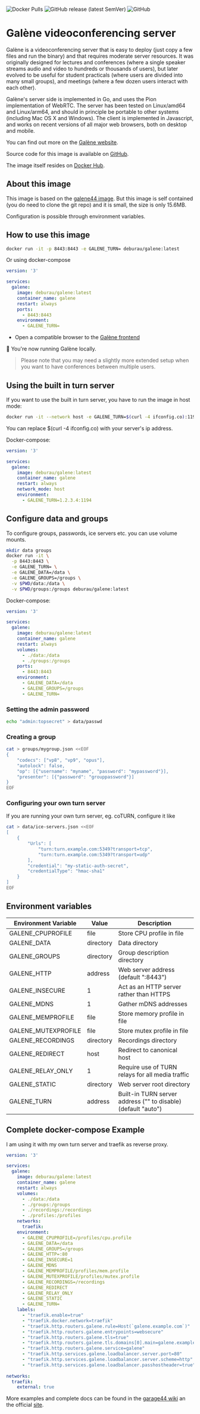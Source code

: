 ![Docker Pulls](https://img.shields.io/docker/pulls/deburau/galene-docker?style=plastic)
![GitHub release (latest SemVer)](https://img.shields.io/github/v/release/deburau/galene-docker?style=plastic)
![GitHub](https://img.shields.io/github/license/deburau/galene-docker?style=plastic)

# Galène videoconferencing server

Galène is a videoconferencing server that is easy to deploy (just copy a few files and run the binary) and that requires moderate server resources. It was originally designed for lectures and conferences (where a single speaker streams audio and video to hundreds or thousands of users), but later evolved to be useful for student practicals (where users are divided into many small groups), and meetings (where a few dozen users interact with each other).

Galène's server side is implemented in Go, and uses the Pion implementation of WebRTC. The server has been tested on Linux/amd64 and Linux/arm64, and should in principle be portable to other systems (including Mac OS X and Windows). The client is implemented in Javascript, and works on recent versions of all major web browsers, both on desktop and mobile.

You can find out more on the [Galène website](https://galene.org/).

Source code for this image is available on [GitHub](https://github.com/deburau/galene-docker).

The image itself resides on [Docker Hub](https://hub.docker.com/r/deburau/galene).

## About this image

This image is based on the [galene44 image](https://github.com/garage44/galene). But this image is self contained (you do need to clone the git repo) and it is small, the size is only 15.6MB.

Configuration is possible through environment variables.

## How to use this image

```bash
docker run -it -p 8443:8443 -e GALENE_TURN= deburau/galene:latest
```

Or using docker-compose

```yaml
version: '3'

services:
  galene:
    image: deburau/galene:latest
    container_name: galene
    restart: always
    ports:
      - 8443:8443
    environment:
      - GALENE_TURN=
```

* Open a compatible browser to the [Galène frontend](http://localhost:8443)

:tada: You're now running Galène locally.

> Please note that you may need a slightly more extended setup when you
> want to have conferences between multiple users.

## Using the built in turn server

If you want to use the built in turn server, you have to run the image in host mode:

```bash
docker run -it --network host -e GALENE_TURN=$(curl -4 ifconfig.co):1194 deburau/galene:latest
```

You can replace $(curl -4 ifconfig.co) with your server's ip address.

Docker-compose:

```yaml
version: '3'

services:
  galene:
    image: deburau/galene:latest
    container_name: galene
    restart: always
    network_mode: host
    environment:
      - GALENE_TURN=1.2.3.4:1194
```

## Configure data and groups

To configure groups, passwords, ice servers etc. you can use volume mounts.

```bash
mkdir data groups
docker run -it \
  -p 8443:8443 \
  -e GALENE_TURN= \
  -e GALENE_DATA=/data \
  -e GALENE_GROUPS=/groups \
  -v $PWD/data:/data \
  -v $PWD/groups:/groups deburau/galene:latest
```

Docker-compose:

```yaml
version: '3'

services:
  galene:
    image: deburau/galene:latest
    container_name: galene
    restart: always
    volumes:
      - ./data:/data
      - ./groups:/groups
    ports:
      - 8443:8443
    environment:
      - GALENE_DATA=/data
      - GALENE_GROUPS=/groups
      - GALENE_TURN=
```

### Setting the admin password

```bash
echo "admin:topsecret" > data/passwd
```


### Creating a group

```bash
cat > groups/mygroup.json <<EOF
{
    "codecs": ["vp8", "vp9", "opus"],
    "autolock": false,
    "op": [{"username": "myname", "password": "mypassword"}],
    "presenter": [{"password": "grouppassword"}]
}
EOF
```

### Configuring your own turn server

If you are running your own turn server, eg. coTURN, configure it like

```bash
cat > data/ice-servers.json <<EOF
[
    {
        "Urls": [
            "turn:turn.example.com:5349?transport=tcp",
            "turn:turn.example.com:5349?transport=udp"
        ],
        "credential": "my-static-auth-secret",
        "credentialType": "hmac-sha1"
    }
]
EOF
```

## Environment variables

| Environment Variable| Value     | Description
| ---                 | ---       | ---
| GALENE_CPUPROFILE   | file      | Store CPU profile in file               
| GALENE_DATA         | directory | Data directory                          
| GALENE_GROUPS       | directory | Group description directory             
| GALENE_HTTP         | address   | Web server address (default ":8443")    
| GALENE_INSECURE     | 1         | Act as an HTTP server rather than HTTPS 
| GALENE_MDNS         | 1         | Gather mDNS addresses                   
| GALENE_MEMPROFILE   | file      | Store memory profile in file            
| GALENE_MUTEXPROFILE | file      | Store mutex profile in file
| GALENE_RECORDINGS   | directory | Recordings directory
| GALENE_REDIRECT     | host      | Redirect to canonical host
| GALENE_RELAY_ONLY   | 1         | Require use of TURN relays for all media traffic
| GALENE_STATIC       | directory | Web server root directory
| GALENE_TURN         | address   | Built-in TURN server address ("" to disable) (default "auto")


## Complete docker-compose Example

I am using it with my own turn server and traefik as reverse proxy.

```yaml
version: '3'

services:
  galene:
    image: deburau/galene:latest
    container_name: galene
    restart: always
    volumes:
      - ./data:/data
      - ./groups:/groups
      - ./recordings:/recordings
      - ./profiles:/profiles
    networks:
      traefik:
    environment:
      - GALENE_CPUPROFILE=/profiles/cpu.profile
      - GALENE_DATA=/data
      - GALENE_GROUPS=/groups
      - GALENE_HTTP=:80
      - GALENE_INSECURE=1
      - GALENE_MDNS
      - GALENE_MEMPROFILE/profiles/mem.profile
      - GALENE_MUTEXPROFILE/profiles/mutex.profile
      - GALENE_RECORDINGS=/recordings
      - GALENE_REDIRECT
      - GALENE_RELAY_ONLY
      - GALENE_STATIC
      - GALENE_TURN=
    labels:
      - "traefik.enable=true"
      - "traefik.docker.network=traefik"
      - "traefik.http.routers.galene.rule=Host(`galene.example.com`)"
      - "traefik.http.routers.galene.entrypoints=websecure"
      - "traefik.http.routers.galene.tls=true"
      - "traefik.http.routers.galene.tls.domains[0].main=galene.example.com"
      - "traefik.http.routers.galene.service=galene"
      - "traefik.http.services.galene.loadbalancer.server.port=80"
      - "traefik.http.services.galene.loadbalancer.server.scheme=http"
      - "traefik.http.services.galene.loadbalancer.passhostheader=true"
      
networks:
  traefik:
    external: true
```

More examples and complete docs can be found in the [garage44 wiki](https://github.com/garage44/galene/wiki) an the official [site](https://github.com/garage44/galene/wiki).
